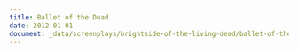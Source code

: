 ```yaml
---
title: Ballet of the Dead
date: 2012-01-01
document: _data/screenplays/brightside-of-the-living-dead/ballet-of-the-dead
---
```


